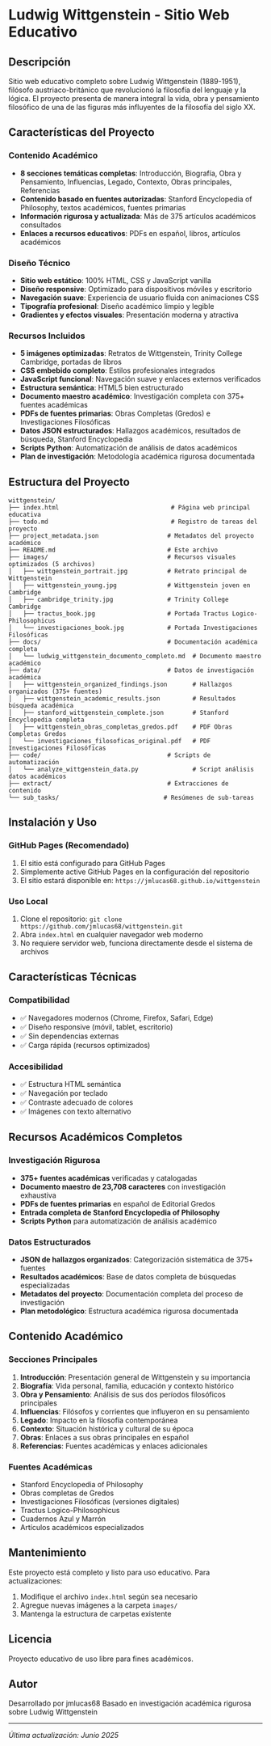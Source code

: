# Ludwig Wittgenstein - Sitio Web Educativo

## Descripción
Sitio web educativo completo sobre Ludwig Wittgenstein (1889-1951), filósofo austriaco-británico que revolucionó la filosofía del lenguaje y la lógica. El proyecto presenta de manera integral la vida, obra y pensamiento filosófico de una de las figuras más influyentes de la filosofía del siglo XX.

## Características del Proyecto

### Contenido Académico
- **8 secciones temáticas completas**: Introducción, Biografía, Obra y Pensamiento, Influencias, Legado, Contexto, Obras principales, Referencias
- **Contenido basado en fuentes autorizadas**: Stanford Encyclopedia of Philosophy, textos académicos, fuentes primarias
- **Información rigurosa y actualizada**: Más de 375 artículos académicos consultados
- **Enlaces a recursos educativos**: PDFs en español, libros, artículos académicos

### Diseño Técnico
- **Sitio web estático**: 100% HTML, CSS y JavaScript vanilla
- **Diseño responsive**: Optimizado para dispositivos móviles y escritorio
- **Navegación suave**: Experiencia de usuario fluida con animaciones CSS
- **Tipografía profesional**: Diseño académico limpio y legible
- **Gradientes y efectos visuales**: Presentación moderna y atractiva

### Recursos Incluidos
- **5 imágenes optimizadas**: Retratos de Wittgenstein, Trinity College Cambridge, portadas de libros
- **CSS embebido completo**: Estilos profesionales integrados
- **JavaScript funcional**: Navegación suave y enlaces externos verificados
- **Estructura semántica**: HTML5 bien estructurado
- **Documento maestro académico**: Investigación completa con 375+ fuentes académicas
- **PDFs de fuentes primarias**: Obras Completas (Gredos) e Investigaciones Filosóficas
- **Datos JSON estructurados**: Hallazgos académicos, resultados de búsqueda, Stanford Encyclopedia
- **Scripts Python**: Automatización de análisis de datos académicos
- **Plan de investigación**: Metodología académica rigurosa documentada

## Estructura del Proyecto

```
wittgenstein/
├── index.html                               # Página web principal educativa
├── todo.md                                  # Registro de tareas del proyecto
├── project_metadata.json                   # Metadatos del proyecto académico
├── README.md                               # Este archivo
├── images/                                 # Recursos visuales optimizados (5 archivos)
│   ├── wittgenstein_portrait.jpg           # Retrato principal de Wittgenstein
│   ├── wittgenstein_young.jpg              # Wittgenstein joven en Cambridge
│   ├── cambridge_trinity.jpg               # Trinity College Cambridge
│   ├── tractus_book.jpg                    # Portada Tractus Logico-Philosophicus
│   └── investigaciones_book.jpg            # Portada Investigaciones Filosóficas
├── docs/                                   # Documentación académica completa
│   └── ludwig_wittgenstein_documento_completo.md  # Documento maestro académico
├── data/                                   # Datos de investigación académica
│   ├── wittgenstein_organized_findings.json       # Hallazgos organizados (375+ fuentes)
│   ├── wittgenstein_academic_results.json         # Resultados búsqueda académica
│   ├── stanford_wittgenstein_complete.json        # Stanford Encyclopedia completa
│   ├── wittgenstein_obras_completas_gredos.pdf    # PDF Obras Completas Gredos
│   └── investigaciones_filosoficas_original.pdf   # PDF Investigaciones Filosóficas
├── code/                                   # Scripts de automatización
│   └── analyze_wittgenstein_data.py               # Script análisis datos académicos
├── extract/                                # Extracciones de contenido
└── sub_tasks/                             # Resúmenes de sub-tareas
```

## Instalación y Uso

### GitHub Pages (Recomendado)
1. El sitio está configurado para GitHub Pages
2. Simplemente active GitHub Pages en la configuración del repositorio
3. El sitio estará disponible en: `https://jmlucas68.github.io/wittgenstein`

### Uso Local
1. Clone el repositorio: `git clone https://github.com/jmlucas68/wittgenstein.git`
2. Abra `index.html` en cualquier navegador web moderno
3. No requiere servidor web, funciona directamente desde el sistema de archivos

## Características Técnicas

### Compatibilidad
- ✅ Navegadores modernos (Chrome, Firefox, Safari, Edge)
- ✅ Diseño responsive (móvil, tablet, escritorio)
- ✅ Sin dependencias externas
- ✅ Carga rápida (recursos optimizados)

### Accesibilidad
- ✅ Estructura HTML semántica
- ✅ Navegación por teclado
- ✅ Contraste adecuado de colores
- ✅ Imágenes con texto alternativo

## Recursos Académicos Completos

### Investigación Rigurosa
- **375+ fuentes académicas** verificadas y catalogadas
- **Documento maestro de 23,708 caracteres** con investigación exhaustiva
- **PDFs de fuentes primarias** en español de Editorial Gredos
- **Entrada completa de Stanford Encyclopedia of Philosophy**
- **Scripts Python** para automatización de análisis académico

### Datos Estructurados
- **JSON de hallazgos organizados**: Categorización sistemática de 375+ fuentes
- **Resultados académicos**: Base de datos completa de búsquedas especializadas  
- **Metadatos del proyecto**: Documentación completa del proceso de investigación
- **Plan metodológico**: Estructura académica rigurosa documentada

## Contenido Académico

### Secciones Principales
1. **Introducción**: Presentación general de Wittgenstein y su importancia
2. **Biografía**: Vida personal, familia, educación y contexto histórico
3. **Obra y Pensamiento**: Análisis de sus dos períodos filosóficos principales
4. **Influencias**: Filósofos y corrientes que influyeron en su pensamiento
5. **Legado**: Impacto en la filosofía contemporánea
6. **Contexto**: Situación histórica y cultural de su época
7. **Obras**: Enlaces a sus obras principales en español
8. **Referencias**: Fuentes académicas y enlaces adicionales

### Fuentes Académicas
- Stanford Encyclopedia of Philosophy
- Obras completas de Gredos
- Investigaciones Filosóficas (versiones digitales)
- Tractus Logico-Philosophicus
- Cuadernos Azul y Marrón
- Artículos académicos especializados

## Mantenimiento

Este proyecto está completo y listo para uso educativo. Para actualizaciones:
1. Modifique el archivo `index.html` según sea necesario
2. Agregue nuevas imágenes a la carpeta `images/`
3. Mantenga la estructura de carpetas existente

## Licencia
Proyecto educativo de uso libre para fines académicos.

## Autor
Desarrollado por jmlucas68
Basado en investigación académica rigurosa sobre Ludwig Wittgenstein

---
*Última actualización: Junio 2025*
